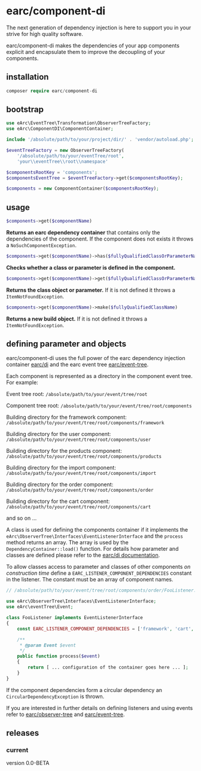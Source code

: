 # earc/component-di

The next generation of dependency injection is here to support you in your 
strive for high quality software.

earc/component-di makes the dependencies of your app components explicit and 
encapsulate them to improve the decoupling of your components.

## installation

```php
composer require earc/component-di
```

## bootstrap 

```php
use eArc\EventTree\Transformation\ObserverTreeFactory;
use eArc\ComponentDI\ComponentContainer;

include '/absolute/path/to/your/project/dir/' . 'vendor/autoload.php';

$eventTreeFactory = new ObserverTreeFactory(
    '/absolute/path/to/your/eventTree/root', 
    'your\\eventTree\\root\\namespace'

$componentsRootKey = 'components';
$componentsEventTree = $eventTreeFactory->get($componentsRootKey);

$components = new ComponentContainer($componentsRootKey);
```

## usage

```php
$components->get($componentName)
```

**Returns an earc dependency container** that contains only the dependencies of 
the component. If the component does not exists it throws a 
`NoSuchComponentException`.

```php
$components->get($componentName)->has($fullyQualifiedClassOrParameterName)
```

**Checks whether a class or parameter is defined in the component.**

```php
$components->get($componentName)->get($fullyQualifiedClassOrParameterName)
```

**Returns the class object or parameter.** If it is not defined it throws a 
`ItemNotFoundException`.

```php
$components->get($componentName)->make($fullyQualifiedClassName)
```

**Returns a new build object.** If it is not defined it throws a 
`ItemNotFoundException`.

## defining parameter and objects

earc/component-di uses the full power of the earc dependency injection container
[earc/di](https://github.com/Koudela/eArc-di) and the earc event tree
[earc/event-tree](https://github.com/Koudela/eArc-eventTree).

Each component is represented as a directory in the component event tree. For
example:

Event tree root: `/absolute/path/to/your/event/tree/root`

Component tree root: `/absolute/path/to/your/event/tree/root/components`

Building directory for the framework component: 
`/absolute/path/to/your/event/tree/root/components/framework`

Building directory for the user component: 
`/absolute/path/to/your/event/tree/root/components/user`

Building directory for the products component: 
`/absolute/path/to/your/event/tree/root/components/products`

Building directory for the import component: 
`/absolute/path/to/your/event/tree/root/components/import`

Building directory for the order component: 
`/absolute/path/to/your/event/tree/root/components/order`

Building directory for the cart component: 
`/absolute/path/to/your/event/tree/root/components/cart`

and so on ...

A class is used for defining the components container if it implements the
`eArc\ObserverTree\Interfaces\EventListenerInterface` and the `process` method
returns an array. The array is used by the `DependencyContainer::load()` 
function. For details how parameter and classes are defined  please refer to 
the [earc/di documentation](https://github.com/Koudela/eArc-di).

To allow classes access to parameter and classes of other components *on 
construction time* define a `EARC_LISTENER_COMPONENT_DEPENDENCIES` constant
in the listener. The constant must be an array of component names.

```php
// /absolute/path/to/your/event/tree/root/components/order/FooListener.php

use eArc\ObserverTree\Interfaces\EventListenerInterface;
use eArc\eventTree\Event;

class FooListener implements EventListenerInterface
{
    const EARC_LISTENER_COMPONENT_DEPENDENCIES = ['framework', 'cart', 'products', 'user'];

    /**
     * @param Event $event
     */
    public function process($event)
    {
        return [ ... configuration of the container goes here ... ];
    }
}
```

If the component dependencies form a circular dependency an 
`CircularDependencyException` is thrown.

If you are interested in further details on defining listeners and using events 
refer to [earc/observer-tree](https://github.com/Koudela/eArc-observer-tree) 
and [earc/event-tree](https://github.com/Koudela/eArc-eventTree).

## releases

### current
version 0.0-BETA
